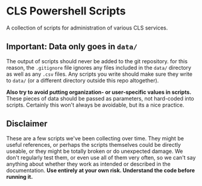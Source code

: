 # CLS Powershell Scripts

A collection of scripts for administration of various CLS services.

## Important: Data only goes in `data/`

The output of scripts should never be added to the git repository. for this reason, the `.gitignore` file ignores any files included in the `data/` directory as well as any `.csv` files. Any scripts you write should make sure they write to `data/` (or a different directory outside this repo altogether).

**Also try to avoid putting organization- or user-specific values in scripts.** These pieces of data should be passed as parameters, not hard-coded into scripts. Certainly this won't always be avoidable, but its a nice practice.


## Disclaimer

These are a few scripts we've been collecting over time. They might be useful references, or perhaps the scripts themselves could be directly useable, or they might be totally broken or do unexpected damage. We don't regularly test them, or even use all of them very often, so we can't say anything about whether they work as intended or described in the documentation. **Use entirely at your own risk. Understand the code before running it.**